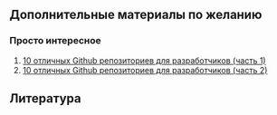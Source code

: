 ## Дополнительные материалы по желанию


### Просто интересное
1. [10 отличных Github репозиториев для разработчиков (часть 1)](https://habr.com/ru/post/492040/)
2. [10 отличных Github репозиториев для разработчиков (часть 2)](https://habr.com/ru/post/502744/)


## Литература
